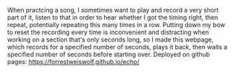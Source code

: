 When practcing a song, I sometimes want to play and record a very short part of it, listen to that in order to hear whether I got the timing right, then repeat, potentially repeating this many times in a row.
Putting down my bow to reset the recording every time is inconvenient and distracting when working on a section that's only seconds long, so I made this webpage, which records for a specified number of seconds, plays it back, then waits a specified number of seconds before starting over.
Deployed on github pages: <https://forrestweiswolf.github.io/echo/>
